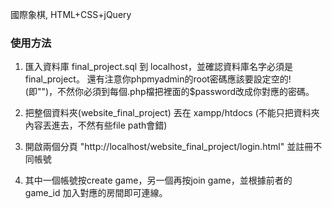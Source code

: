 國際象棋, HTML+CSS+jQuery

### 使用方法

1. 匯入資料庫 final_project.sql 到 localhost，並確認資料庫名字必須是final_project。 還有注意你phpmyadmin的root密碼應該要設定空的! (即"")，不然你必須到每個.php檔把裡面的$password改成你對應的密碼。

2. 把整個資料夾(website_final_project) 丟在 xampp/htdocs (不能只把資料夾內容丟進去，不然有些file path會錯)

3. 開啟兩個分頁 "http://localhost/website_final_project/login.html" 並註冊不同帳號

4. 其中一個帳號按create game，另一個再按join game，並根據前者的 game_id 加入對應的房間即可連線。

